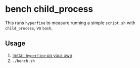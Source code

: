 # bench child_process

This runs `hyperfine` to measure running a simple `script.sh` with `child_process`, vs `bash`.

## Usage

1. [Install `hyperfine` on your own](https://github.com/sharkdp/hyperfine#installation)
2. `./bench.sh`
